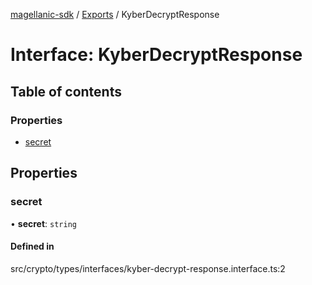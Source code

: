 [magellanic-sdk](../README.md) / [Exports](../modules.md) / KyberDecryptResponse

# Interface: KyberDecryptResponse

## Table of contents

### Properties

- [secret](KyberDecryptResponse.md#secret)

## Properties

### secret

• **secret**: `string`

#### Defined in

src/crypto/types/interfaces/kyber-decrypt-response.interface.ts:2
